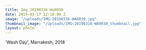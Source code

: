 ```yaml
---
title: Img 20190316 Wa0030
date: 2019-03-17 12:18:00 Z
image: "/uploads/IMG-20190316-WA0030.jpg"
thumbnail_image: "/uploads/IMG-20190316-WA0030_thumbnail.jpg"
layout: photo
---
```


'Wash Day', Marrakesh, 2018